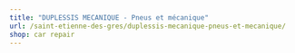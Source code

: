```yaml
---
title: "DUPLESSIS MECANIQUE - Pneus et mécanique"
url: /saint-etienne-des-gres/duplessis-mecanique-pneus-et-mecanique/
shop: car repair
---
```

